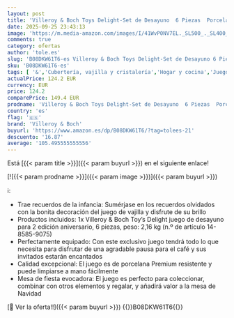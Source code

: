 ```yaml
---
layout: post
title: 'Villeroy & Boch Toys Delight-Set de Desayuno  6 Piezas  Porcelain Premium  Blanco  6tlg  14-8585-9075 '
date: 2025-09-25 23:43:13
image: 'https://m.media-amazon.com/images/I/41WvP0NV7EL._SL500_._SL400_.jpg'
comments: true
category: ofertas
author: 'tole.es'
slug: 'B08DKW61T6-es Villeroy & Boch Toys Delight-Set de Desayuno 6 Piezas...'
sku: 'B08DKW61T6-es'
tags: [ '&','Cubertería, vajilla y cristalería','Hogar y cocina','Juegos de vajilla','Piezas de vajilla','Vajilla','Vajillas elegantes','boch','villeroy','villeroy & boch','🇪🇸', ]
actualPrice: 124.2 EUR
currency: EUR
price: 124.2
comparePrice: 149.4 EUR
prodname: 'Villeroy & Boch Toys Delight-Set de Desayuno  6 Piezas  Porcelain Premium  Blanco  6tlg  14-8585-9075 '
country: 'es'
flag: '🇪🇸'
brand: 'Villeroy & Boch'
buyurl: 'https://www.amazon.es/dp/B08DKW61T6/?tag=tolees-21'
descuento: '16.87'
average: '105.495555555556'
---
```


Está [{{< param title >}}]({{< param buyurl >}}) en el siguiente enlace!

[![{{< param prodname >}}]({{< param image >}})]({{< param buyurl >}})

ℹ️:

- Trae recuerdos de la infancia: Sumérjase en los recuerdos olvidados con la bonita decoración del juego de vajilla y disfrute de su brillo
- Productos incluidos: 1x Villeroy & Boch Toy’s Delight juego de desayuno para 2 edición aniversario, 6 piezas, peso: 2,16 kg (n.º de artículo 14-8585-9075)
- Perfectamente equipado: Con este exclusivo juego tendrá todo lo que necesita para disfrutar de una agradable pausa para el café y sus invitados estarán encantados
- Calidad excepcional: El juego es de porcelana Premium resistente y puede limpiarse a mano fácilmente
- Mesa de fiesta evocadora: El juego es perfecto para coleccionar, combinar con otros elementos y regalar, y añadirá valor a la mesa de Navidad

[🛒 Ver la oferta!!]({{< param buyurl >}})
{{<world>}}B08DKW61T6{{</world>}}
